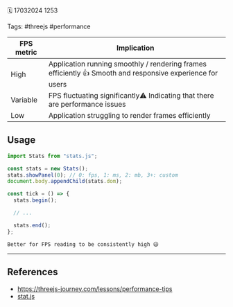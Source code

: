 🗓️ 17032024 1253

Tags: #threejs #performance

| FPS metric | Implication                                                                                               |
| ---------- | --------------------------------------------------------------------------------------------------------- |
| High       | Application running smoothly / rendering frames efficiently 👍 Smooth and responsive experience for users |
| Variable   | FPS fluctuating significantly⚠️ Indicating that there are performance issues                              |
| Low        | Application struggling to render frames efficiently                                                       |

## Usage

```javascript
import Stats from "stats.js";

const stats = new Stats();
stats.showPanel(0); // 0: fps, 1: ms, 2: mb, 3+: custom
document.body.appendChild(stats.dom);

const tick = () => {
  stats.begin();

  // ...

  stats.end();
};
```

```ad-summary
Better for FPS reading to be consistently high 😃
```

---

## References

- https://threejs-journey.com/lessons/performance-tips
- [stat.js](https://github.com/mrdoob/stats.js/)
